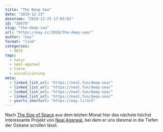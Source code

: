 ```yaml
---
title: "The Deep Sea"
date: "2019-12-23"
datetime: "2019-12-23 17:03:01"
id: "36079"
slug: "the-deep-sea"
url: "https://eay.cc/2019/the-deep-sea/"
author: "eay"
format: "link"
categories:
  - 0815
tags:
  - natur
  - neal-agarwal
  - tiere
  - visualisierung
meta:
  - linked_list_url: "https://neal.fun/deep-sea/"
  - linked_list_url: "https://neal.fun/deep-sea/"
  - linked_list_url: "https://neal.fun/deep-sea/"
  - linked_list_url: "https://neal.fun/deep-sea/"
  - yourls_shorturl: "https://eay.li/3c5"
---
```


Nach [The Size of Space](https://eay.cc/2019/the-size-of-space/) aus dem letzten Monat hier das nächste höchst interessante Projekt von [Neal Agarwal](https://neal.fun/), bei dem er uns diesmal in die Tiefen der Ozeane scrollen lässt.
